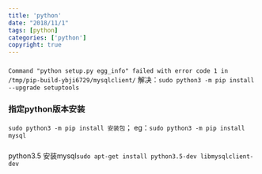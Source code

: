 ```yaml
---
title: 'python'
date: "2018/11/1"
tags: [python]
categories: ['python']
copyright: true
---
```

###
`Command "python setup.py egg_info" failed with error code 1 in /tmp/pip-build-ybji6729/mysqlclient/`
解决：`sudo python3 -m pip install --upgrade setuptools`

### 指定python版本安装
`sudo python3 -m pip install 安装包`； eg：`sudo python3 -m pip install mysql`
###
python3.5 安装mysql`sudo apt-get install python3.5-dev libmysqlclient-dev`